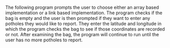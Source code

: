 The following program prompts the user to choose either an array based implementation or a link based implementation. The program checks if the bag is empty and the user is then prompted if they want to enter any potholes they would like to report. They enter the latitude and longitude in which the program checks the bag to see if those coordinates are recorded or not. After examining the bag, the program will continue to run until the user has no more potholes to report.
